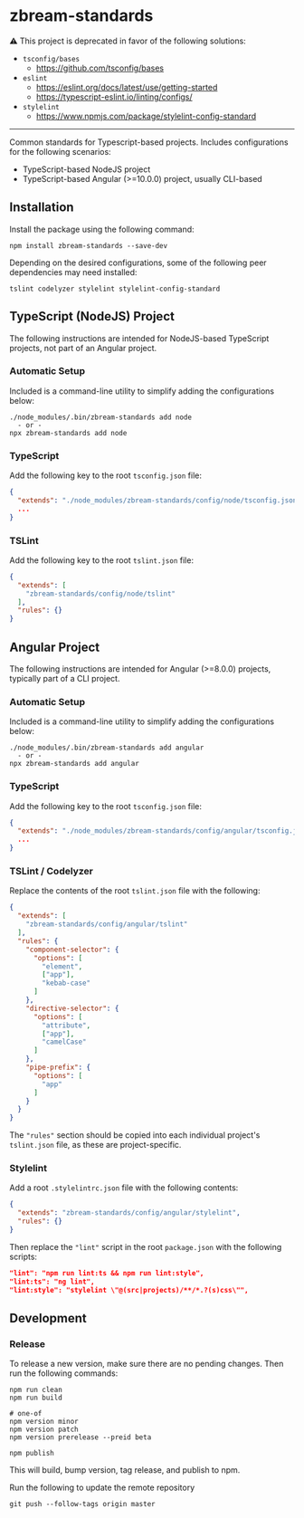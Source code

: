 # zbream-standards

⚠️ This project is deprecated in favor of the following solutions:

* `tsconfig/bases`
  * <https://github.com/tsconfig/bases>
* `eslint`
  * <https://eslint.org/docs/latest/use/getting-started>
  * <https://typescript-eslint.io/linting/configs/>
* `stylelint`
  * <https://www.npmjs.com/package/stylelint-config-standard>

---

Common standards for Typescript-based projects.
Includes configurations for the following scenarios:

* TypeScript-based NodeJS project
* TypeScript-based Angular (>=10.0.0) project, usually CLI-based 

## Installation

Install the package using the following command:

```
npm install zbream-standards --save-dev
```

Depending on the desired configurations, some of the following peer dependencies may need installed:

```
tslint codelyzer stylelint stylelint-config-standard
```

## TypeScript (NodeJS) Project

The following instructions are intended for NodeJS-based TypeScript projects, not part of an Angular project.

### Automatic Setup

Included is a command-line utility to simplify adding the configurations below:

```
./node_modules/.bin/zbream-standards add node
  - or -
npx zbream-standards add node
```

### TypeScript

Add the following key to the root `tsconfig.json` file:

```json
{
  "extends": "./node_modules/zbream-standards/config/node/tsconfig.json",
  ...
}
```

### TSLint

Add the following key to the root `tslint.json` file:

```json
{
  "extends": [
    "zbream-standards/config/node/tslint"
  ],
  "rules": {}
}
```

## Angular Project

The following instructions are intended for Angular (>=8.0.0) projects, typically part of a CLI project.

### Automatic Setup

Included is a command-line utility to simplify adding the configurations below:

```
./node_modules/.bin/zbream-standards add angular
  - or -
npx zbream-standards add angular
```

### TypeScript

Add the following key to the root `tsconfig.json` file:

```json
{
  "extends": "./node_modules/zbream-standards/config/angular/tsconfig.json",
  ...
}
```

### TSLint / Codelyzer

Replace the contents of the root `tslint.json` file with the following:

```json
{
  "extends": [
    "zbream-standards/config/angular/tslint"
  ],
  "rules": {
    "component-selector": {
      "options": [
        "element",
        ["app"],
        "kebab-case"
      ]
    },
    "directive-selector": {
      "options": [
        "attribute",
        ["app"],
        "camelCase"
      ]
    },
    "pipe-prefix": {
      "options": [
        "app"
      ]
    }
  }
}
```

The `"rules"` section should be copied into each individual project's `tslint.json` file, as these are project-specific.

### Stylelint

Add a root `.stylelintrc.json` file with the following contents:

```json
{
  "extends": "zbream-standards/config/angular/stylelint",
  "rules": {}
}
```

Then replace the `"lint"` script in the root `package.json` with the following scripts:

```json
"lint": "npm run lint:ts && npm run lint:style",
"lint:ts": "ng lint",
"lint:style": "stylelint \"@(src|projects)/**/*.?(s)css\"",
```

## Development

### Release

To release a new version, make sure there are no pending changes. Then run the following commands:

```
npm run clean
npm run build

# one-of
npm version minor
npm version patch
npm version prerelease --preid beta

npm publish
```

This will build, bump version, tag release, and publish to npm.

Run the following to update the remote repository

```
git push --follow-tags origin master
```
